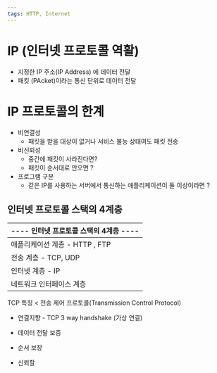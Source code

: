 ```yaml
---
tags: HTTP, Internet
---
```

# IP (인터넷 프로토콜 역활)
 - 지정한 IP 주소(IP Address) 에 데이터 전달
 - 패킷 (PAcket)이라는 통신 단위로 데이터 전달 
# IP 프로토콜의 한계 

- 비연결성 
	- 패킷을  받을 대상이 없거나 서비스 불능 상태여도 패킷 전송
- 비신뢰성 
	- 중간에 패킷이 사라진다면? 
	- 패킷이 순서대로 안오면 ?
- 프로그램 구분
	- 같은 IP를 사용하는 서버에서 통신하는 애플리케이션이 둘 이상이라면 ?

## 인터넷 프로토콜 스택의 4계층 

|  ---- 인터넷 프로토콜 스택의 4계층  ----  |
| ------------------------------ |
| 애플리케이션 계층 - HTTP , FTP |
| 전송 계층 - TCP, UDP           |
| 인터넷 계층 - IP               |
| 네트워크 인터페이스 계층       |


TCP 특징 < 전송 제어 프로토콜(Transmission Control Protocol)
- 연결지향 - TCP 3 way handshake (가상 연결)
- 데이터 전달 보증
- 순서 보장 

- 신뢰할 



